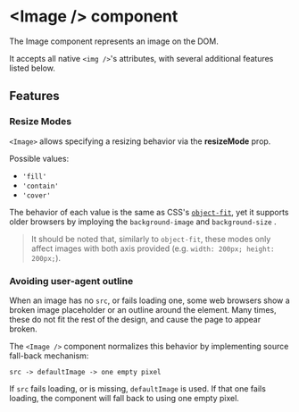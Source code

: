 # &lt;Image /&gt; component

The Image component represents an image on the DOM.

It accepts all native `<img />`'s attributes, with several additional features listed below.

## Features
 
 ### Resize Modes

`<Image>` allows specifying a resizing behavior via the **resizeMode** prop.

Possible values:
- `'fill'`
- `'contain'`
- `'cover'`

The behavior of each value is the same as CSS's [`object-fit`](https://developer.mozilla.org/en-US/docs/Web/CSS/object-fit), yet it supports older browsers by imploying the `background-image` and `background-size` .

> It should be noted that, similarly to `object-fit`, these modes only affect images with both axis provided (e.g. `width: 200px; height: 200px;`).


### Avoiding user-agent outline

When an image has no `src`, or fails loading one, some web browsers show a broken image placeholder or an outline around the element. Many times, these do not fit the rest of the design, and cause the page to appear broken.

The `<Image />` component normalizes this behavior by implementing source fall-back mechanism:

```
src -> defaultImage -> one empty pixel
```

If `src` fails loading, or is missing, `defaultImage` is used. If that one fails loading, the component will fall back to using one empty pixel.
